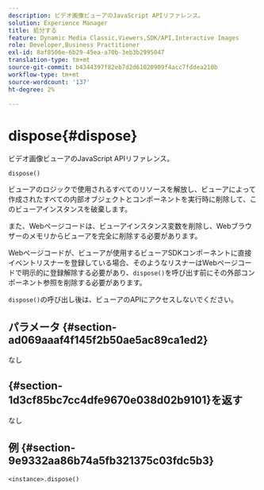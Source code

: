```yaml
---
description: ビデオ画像ビューアのJavaScript APIリファレンス。
solution: Experience Manager
title: 処分する
feature: Dynamic Media Classic,Viewers,SDK/API,Interactive Images
role: Developer,Business Practitioner
exl-id: 8af8506e-6b29-45ea-a70b-3eb3b2995047
translation-type: tm+mt
source-git-commit: b4344397f82eb7d2d61020909f4acc7fddea210b
workflow-type: tm+mt
source-wordcount: '137'
ht-degree: 2%

---
```


# dispose{#dispose}

ビデオ画像ビューアのJavaScript APIリファレンス。

`dispose()`

ビューアのロジックで使用されるすべてのリソースを解放し、ビューアによって作成されたすべての内部オブジェクトとコンポーネントを実行時に削除して、このビューアインスタンスを破棄します。

また、Webページコードは、ビューアインスタンス変数を削除し、Webブラウザーのメモリからビューアを完全に削除する必要があります。

Webページコードが、ビューアが使用するビューアSDKコンポーネントに直接イベントリスナーを登録している場合、そのようなリスナーはWebページコードで明示的に登録解除する必要があり、`dispose()`を呼び出す前にその外部コンポーネント参照を削除する必要があります。

`dispose()`の呼び出し後は、ビューアのAPIにアクセスしないでください。

## パラメータ {#section-ad069aaaf4f145f2b50ae5ac89ca1ed2}

なし

## {#section-1d3cf85bc7cc4dfe9670e038d02b9101}を返す

なし

## 例 {#section-9e9332aa86b74a5fb321375c03fdc5b3}

```
<instance>.dispose()
```
